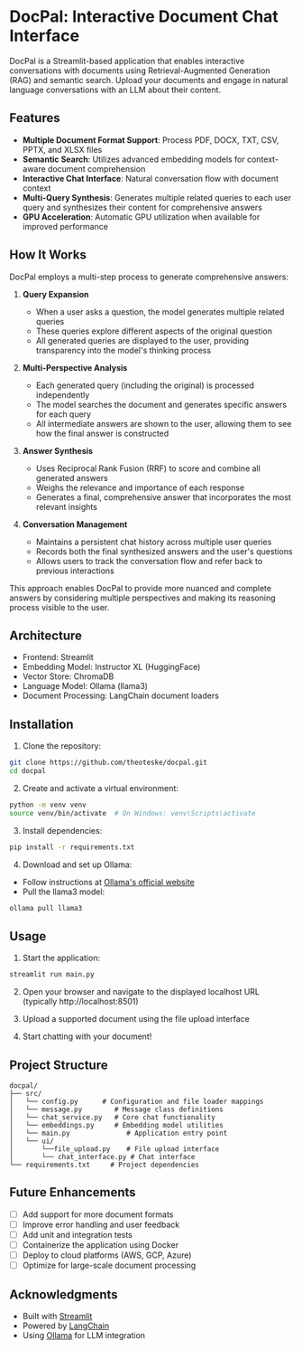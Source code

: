 # DocPal: Interactive Document Chat Interface

DocPal is a Streamlit-based application that enables interactive conversations with documents using Retrieval-Augmented Generation (RAG) and semantic search. Upload your documents and engage in natural language conversations with an LLM about their content.

## Features

- **Multiple Document Format Support**: Process PDF, DOCX, TXT, CSV, PPTX, and XLSX files
- **Semantic Search**: Utilizes advanced embedding models for context-aware document comprehension
- **Interactive Chat Interface**: Natural conversation flow with document context
- **Multi-Query Synthesis**: Generates multiple related queries to each user query and synthesizes their content for comprehensive answers
- **GPU Acceleration**: Automatic GPU utilization when available for improved performance

## How It Works

DocPal employs a multi-step process to generate comprehensive answers:

1. **Query Expansion**
   - When a user asks a question, the model generates multiple related queries
   - These queries explore different aspects of the original question
   - All generated queries are displayed to the user, providing transparency into the model's thinking process

2. **Multi-Perspective Analysis**
   - Each generated query (including the original) is processed independently
   - The model searches the document and generates specific answers for each query
   - All intermediate answers are shown to the user, allowing them to see how the final answer is constructed

3. **Answer Synthesis**
   - Uses Reciprocal Rank Fusion (RRF) to score and combine all generated answers
   - Weighs the relevance and importance of each response
   - Generates a final, comprehensive answer that incorporates the most relevant insights
   
4. **Conversation Management**
   - Maintains a persistent chat history across multiple user queries
   - Records both the final synthesized answers and the user's questions
   - Allows users to track the conversation flow and refer back to previous interactions

This approach enables DocPal to provide more nuanced and complete answers by considering multiple perspectives and making its reasoning process visible to the user.

## Architecture

- Frontend: Streamlit
- Embedding Model: Instructor XL (HuggingFace)
- Vector Store: ChromaDB
- Language Model: Ollama (llama3)
- Document Processing: LangChain document loaders

## Installation

1. Clone the repository:
```bash
git clone https://github.com/theoteske/docpal.git
cd docpal
```

2. Create and activate a virtual environment:
```bash
python -m venv venv
source venv/bin/activate  # On Windows: venv\Scripts\activate
```

3. Install dependencies:
```bash
pip install -r requirements.txt
```

4. Download and set up Ollama:
- Follow instructions at [Ollama's official website](https://ollama.ai/)
- Pull the llama3 model:
```bash
ollama pull llama3
```

## Usage

1. Start the application:
```bash
streamlit run main.py
```

2. Open your browser and navigate to the displayed localhost URL (typically http://localhost:8501)

3. Upload a supported document using the file upload interface

4. Start chatting with your document!

## Project Structure

```
docpal/
├── src/
│   └── config.py      # Configuration and file loader mappings
│   └── message.py        # Message class definitions
│   └── chat_service.py   # Core chat functionality
│   └── embeddings.py     # Embedding model utilities
│   └── main.py              # Application entry point
│   └── ui/
│       └──file_upload.py    # File upload interface
│       └── chat_interface.py # Chat interface
└── requirements.txt     # Project dependencies
```

## Future Enhancements

- [ ] Add support for more document formats
- [ ] Improve error handling and user feedback
- [ ] Add unit and integration tests
- [ ] Containerize the application using Docker
- [ ] Deploy to cloud platforms (AWS, GCP, Azure)
- [ ] Optimize for large-scale document processing

## Acknowledgments

- Built with [Streamlit](https://streamlit.io/)
- Powered by [LangChain](https://www.langchain.com/)
- Using [Ollama](https://ollama.ai/) for LLM integration